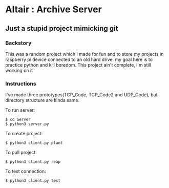 # Altair : Archive Server
## Just a stupid project mimicking git

### Backstory
This was a random project which i made for fun and to store my projects in raspberry pi device connected to
an old hard drive. my goal here is to practice python and kill boredom. This project ain't complete, i'm still working on it

### Instructions
I've made three prototypes(TCP_Code, TCP_Code2 and UDP_Code), but directory structure are kinda same.

To run server:
```
$ cd Server
$ python3 server.py
```

To create project:
```
$ python3 client.py plant 
```

To pull project:
```
$ python3 client.py reap
```

To test connection:
```
$ python3 client.py test
```



